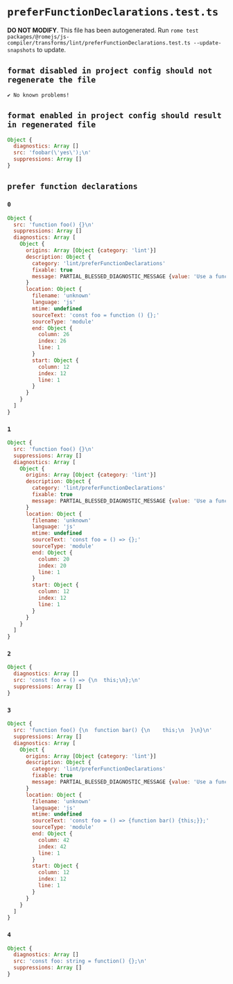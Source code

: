 # `preferFunctionDeclarations.test.ts`

**DO NOT MODIFY**. This file has been autogenerated. Run `rome test packages/@romejs/js-compiler/transforms/lint/preferFunctionDeclarations.test.ts --update-snapshots` to update.

## `format disabled in project config should not regenerate the file`

```
✔ No known problems!

```

## `format enabled in project config should result in regenerated file`

```javascript
Object {
  diagnostics: Array []
  src: 'foobar(\'yes\');\n'
  suppressions: Array []
}
```

## `prefer function declarations`

### `0`

```javascript
Object {
  src: 'function foo() {}\n'
  suppressions: Array []
  diagnostics: Array [
    Object {
      origins: Array [Object {category: 'lint'}]
      description: Object {
        category: 'lint/preferFunctionDeclarations'
        fixable: true
        message: PARTIAL_BLESSED_DIAGNOSTIC_MESSAGE {value: 'Use a function declaration instead of a const function'}
      }
      location: Object {
        filename: 'unknown'
        language: 'js'
        mtime: undefined
        sourceText: 'const foo = function () {};'
        sourceType: 'module'
        end: Object {
          column: 26
          index: 26
          line: 1
        }
        start: Object {
          column: 12
          index: 12
          line: 1
        }
      }
    }
  ]
}
```

### `1`

```javascript
Object {
  src: 'function foo() {}\n'
  suppressions: Array []
  diagnostics: Array [
    Object {
      origins: Array [Object {category: 'lint'}]
      description: Object {
        category: 'lint/preferFunctionDeclarations'
        fixable: true
        message: PARTIAL_BLESSED_DIAGNOSTIC_MESSAGE {value: 'Use a function declaration instead of a const function'}
      }
      location: Object {
        filename: 'unknown'
        language: 'js'
        mtime: undefined
        sourceText: 'const foo = () => {};'
        sourceType: 'module'
        end: Object {
          column: 20
          index: 20
          line: 1
        }
        start: Object {
          column: 12
          index: 12
          line: 1
        }
      }
    }
  ]
}
```

### `2`

```javascript
Object {
  diagnostics: Array []
  src: 'const foo = () => {\n  this;\n};\n'
  suppressions: Array []
}
```

### `3`

```javascript
Object {
  src: 'function foo() {\n  function bar() {\n    this;\n  }\n}\n'
  suppressions: Array []
  diagnostics: Array [
    Object {
      origins: Array [Object {category: 'lint'}]
      description: Object {
        category: 'lint/preferFunctionDeclarations'
        fixable: true
        message: PARTIAL_BLESSED_DIAGNOSTIC_MESSAGE {value: 'Use a function declaration instead of a const function'}
      }
      location: Object {
        filename: 'unknown'
        language: 'js'
        mtime: undefined
        sourceText: 'const foo = () => {function bar() {this;}};'
        sourceType: 'module'
        end: Object {
          column: 42
          index: 42
          line: 1
        }
        start: Object {
          column: 12
          index: 12
          line: 1
        }
      }
    }
  ]
}
```

### `4`

```javascript
Object {
  diagnostics: Array []
  src: 'const foo: string = function() {};\n'
  suppressions: Array []
}
```
